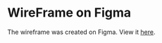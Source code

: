# WireFrame on Figma

The wireframe was created on Figma. View it [here](https://www.figma.com/file/eNxpYfE8KDCnAAkaFzOTHp/Draft-2-TODO?node-id=1%3A6).
